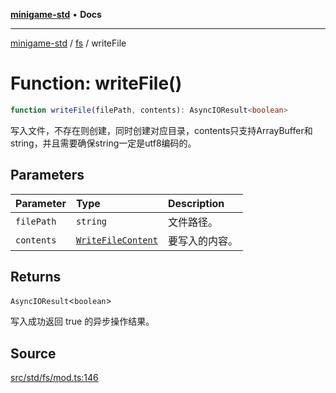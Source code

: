 [**minigame-std**](../../../README.md) • **Docs**

***

[minigame-std](../../../README.md) / [fs](../README.md) / writeFile

# Function: writeFile()

```ts
function writeFile(filePath, contents): AsyncIOResult<boolean>
```

写入文件，不存在则创建，同时创建对应目录，contents只支持ArrayBuffer和string，并且需要确保string一定是utf8编码的。

## Parameters

| Parameter | Type | Description |
| :------ | :------ | :------ |
| `filePath` | `string` | 文件路径。 |
| `contents` | [`WriteFileContent`](../type-aliases/WriteFileContent.md) | 要写入的内容。 |

## Returns

`AsyncIOResult`\<`boolean`\>

写入成功返回 true 的异步操作结果。

## Source

[src/std/fs/mod.ts:146](https://github.com/JiangJie/minigame-std/blob/1bf3ee8cf3321353e47e032c8721e63dd3e21497/src/std/fs/mod.ts#L146)

